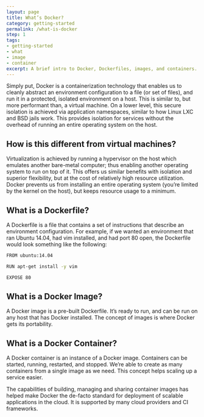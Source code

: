 ```yaml
---
layout: page
title: What’s Docker?
category: getting-started
permalink: /what-is-docker
step: 1
tags:
- getting-started
- what
- image
- container
excerpt: A brief intro to Docker, Dockerfiles, images, and containers.
---
```


Simply put, Docker is a containerization technology that enables us to cleanly abstract an environment configuration to a file (or set of files), and run it in a protected, isolated environment on a host. This is similar to, but more performant than, a virtual machine. On a lower level, this secure isolation is achieved via application namespaces, similar to how Linux LXC and BSD jails work. This provides isolation for services without the overhead of running an entire operating system on the host.

## How is this different from virtual machines?

Virtualization is achieved by running a hypervisor on the host which emulates another bare-metal computer; thus enabling another operating system to run on top of it. This offers us similar benefits with isolation and superior flexibility, but at the cost of relatively high resource utilization. Docker prevents us from installing an entire operating system (you’re limited by the kernel on the host), but keeps resource usage to a minimum.

## What is a Dockerfile?

A Dockerfile is a file that contains a set of instructions that describe an environment configuration. For example, if we wanted an environment that ran Ubuntu 14.04, had vim installed, and had port 80 open, the Dockerfile would look something like the following:

```bash
FROM ubuntu:14.04

RUN apt-get install -y vim

EXPOSE 80
```

## What is a Docker Image?

A Docker image is a pre-built Dockerfile. It’s ready to run, and can be run on any host that has Docker installed. The concept of images is where Docker gets its portability.

## What is a Docker Container?

A Docker container is an instance of a Docker image. Containers can be started, running, restarted, and stopped. We’re able to create as many containers from a single image as we need. This concept helps scaling up a service easier.

The capabilities of building, managing and sharing container images has helped make Docker the de-facto standard for deployment of scalable applications in the cloud. It is supported by many cloud providers and CI frameworks.
